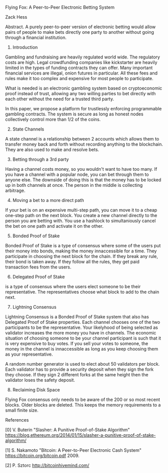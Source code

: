 Flying Fox: A Peer-to-Peer Electronic Betting System

Zack Hess

Abstract. A purely peer-to-peer version of electronic betting would allow pairs of people to make bets directly one party to another without going through a financial institution. 

1. Introduction

Gambling and fundraising are heavily regulated world wide. The regulatory costs are high. Legal crowdfunding companies like kickstarter are heavily limited in the types of funding contracts they can offer. Many important financial services are illegal, onion futures in particular. All these fees and rules make it too complex and expensive for most people to participate.

What is needed is an electronic gambling system based on cryptoeconomic proof instead of trust, allowing any two willing parties to bet directly with each other without the need for a trusted third party. 

In this paper, we propose a platform for trustlessly enforcing programmable gambling contracts. The system is secure as long as honest nodes collectively control more than 1/2 of the coins.

2. State Channels

A state channel is a relationship between 2 accounts which allows them to transfer money back and forth without recording anything to the blockchain. They are also used to make and resolve bets.

3. Betting through a 3rd party

Having a channel costs money, so you wouldn't want to have too many. If you have a channel with a popular node, you can bet through them to anyone else. The downside of doing this is that the money has to be locked up in both channels at once. The person in the middle is collecting arbitrage.

4. Moving a bet to a more direct path

If your bet is on an expensive multi-step path, you can move it to a cheap one-step path on the next block. You create a new channel directly to the person you are betting with. You use a hashlock to simultaniously cancel the bet on one path and activate it on the other.

5. Bonded Proof of Stake

Bonded Proof of Stake is a type of consensus where some of the users put their money into bonds, making the money innaccessible for a time. They participate in choosing the next block for the chain. If they break any rule, their bond is taken away. If they follow all the rules, they get paid transaction fees from the users.

6. Delegated Proof of Stake

is a type of consensus where the users elect someone to be their representative. The representatives choose what block to add to the chain next.

7. Lightning Consensus

Lightning Consensus is a Bonded Proof of Stake system that also has Delegated Proof of Stake properties. Each channel chooses one of the two participants to be the representative. Your likelyhood of being selected as validator increases the more money you have in channels. The economic situation of choosing someone to be your channel participant is such that it is very expensive to buy votes. If you sell your votes to someone, the money in the channel is innaccessible as long as you keep choosing them as your representative. 

A random number generator is used to elect about 50 validators per block.
Each validator has to provide a security deposit when they sign the fork they choose.
If they sign 2 different forks at the same height then the validator loses the safety deposit.

8. Reclaiming Disk Space

Flying Fox consensus only needs to be aware of the 200 or so most recent blocks. Older blocks are deleted. This keeps the memory requirements to a small finite size.

References

[0] V. Buterin "Slasher: A Punitive Proof-of-Stake Algorithm" https://blog.ethereum.org/2014/01/15/slasher-a-punitive-proof-of-stake-algorithm/

[1] S. Nakamoto "Bitcoin: A Peer-to-Peer Electronic Cash System" https://bitcoin.org/bitcoin.pdf 2009.

[2] P. Sztorc http://bitcoinhivemind.com/